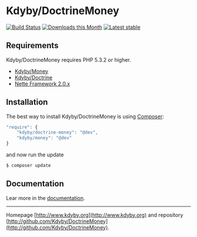 Kdyby/DoctrineMoney
======

[![Build Status](https://travis-ci.org/Kdyby/DoctrineMoney.svg?branch=master)](https://travis-ci.org/Kdyby/DoctrineMoney)
[![Downloads this Month](https://img.shields.io/packagist/dm/Kdyby/DoctrineMoney.svg)](https://packagist.org/packages/Kdyby/DoctrineMoney)
[![Latest stable](https://img.shields.io/packagist/v/kdyby/doctrine-money.svg)](https://packagist.org/packages/kdyby/doctrine-money)


Requirements
------------

Kdyby/DoctrineMoney requires PHP 5.3.2 or higher.

- [Kdyby/Money](https://github.com/kdyby/money)
- [Kdyby/Doctrine](https://github.com/kdyby/doctrine)
- [Nette Framework 2.0.x](https://github.com/nette/nette)


Installation
------------

The best way to install Kdyby/DoctrineMoney is using  [Composer](http://getcomposer.org/):

```js
"require": {
	"kdyby/doctrine-money": "@dev",
	"kdyby/money": "@dev"
}
```

and now run the update

```sh
$ composer update
```


Documentation
------------

Lear more in the [documentation](https://github.com/Kdyby/DoctrineMoney/blob/master/docs/en/index.md).


-----

Homepage [http://www.kdyby.org](http://www.kdyby.org) and repository [http://github.com/Kdyby/DoctrineMoney](http://github.com/Kdyby/DoctrineMoney).
